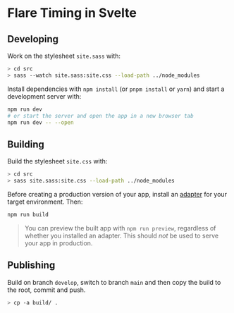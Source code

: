 # Flare Timing in Svelte
## Developing
Work on the stylesheet `site.sass` with:
```bash
> cd src
> sass --watch site.sass:site.css --load-path ../node_modules
```
Install dependencies with `npm install` (or `pnpm install` or `yarn`) and start a development server with:
```bash
npm run dev
# or start the server and open the app in a new browser tab
npm run dev -- --open
```
## Building
Build the stylesheet `site.css` with:
```bash
> cd src
> sass site.sass:site.css --load-path ../node_modules
```
Before creating a production version of your app, install an [adapter](https://kit.svelte.dev/docs#adapters) for your target environment. Then:
```bash
npm run build
```
> You can preview the built app with `npm run preview`, regardless of whether you installed an adapter. This should _not_ be used to serve your app in production.
## Publishing
Build on branch `develop`, switch to branch `main` and then copy the build to the root, commit and push.
```bash
> cp -a build/ .
```